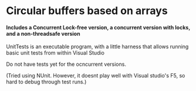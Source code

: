 # Circular buffers based on arrays
#### Includes a Concurrent Lock-free version, a concurrent version with locks, and a non-threadsafe version

UnitTests is an executable program, with a little harness that allows running basic unit tests from within Visual Studio

Do not have tests yet for the ocncurrent versions.

(Tried using NUnit. However, it doesnt play well with Visual studio's F5, so hard to debug through test runs.)





